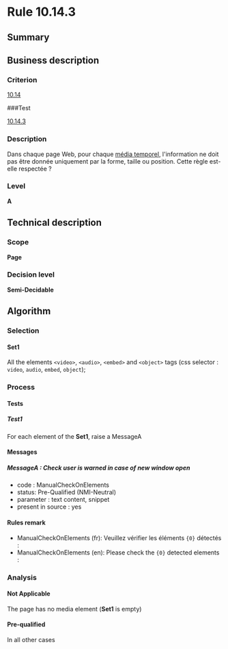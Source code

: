 # Rule 10.14.3

## Summary

## Business description

### Criterion

[10.14](http://references.modernisation.gouv.fr/rgaa/criteres.html#crit-10-14)

###Test

[10.14.3](http://references.modernisation.gouv.fr/rgaa/criteres.html#test-10-14-3)

### Description

Dans chaque page Web, pour chaque <a href="http://references.modernisation.gouv.fr/rgaa/glossaire.html#mdia-temporel-type-son-vido-et-synchronis">m&eacute;dia temporel</a>, l'information ne doit pas &ecirc;tre donn&eacute;e uniquement par la forme, taille ou position. Cette r&egrave;gle est-elle respect&eacute;e ?

### Level

**A**

## Technical description

### Scope

**Page**

### Decision level

**Semi-Decidable**

## Algorithm

### Selection

#### Set1

All the elements `<video>`, `<audio>`, `<embed>` and `<object>` tags (css selector : `video`, `audio`, `embed`, `object`);

### Process

#### Tests 

##### Test1

For each element of the **Set1**, raise a MessageA

#### Messages

##### MessageA : Check user is warned in case of new window open

-   code : ManualCheckOnElements
-   status: Pre-Qualified (NMI-Neutral)
-   parameter : text content, snippet
-   present in source : yes

#### Rules remark

 * ManualCheckOnElements (fr): Veuillez v&eacute;rifier les &eacute;l&eacute;ments <code>{0}</code> d&eacute;tect&eacute;s :
 * ManualCheckOnElements (en): Please check the <code>{0}</code> detected elements :

### Analysis

#### Not Applicable

The page has no media element (**Set1** is empty)

#### Pre-qualified

In all other cases
